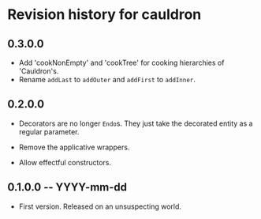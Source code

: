 # Revision history for cauldron

## 0.3.0.0 

* Add 'cookNonEmpty' and 'cookTree' for cooking hierarchies of 'Cauldron's.
* Rename `addLast` to `addOuter` and `addFirst` to `addInner`.

## 0.2.0.0 

* Decorators are no longer `Endo`s. They just take the decorated entity as a 
  regular parameter.

* Remove the applicative wrappers.

* Allow effectful constructors.

## 0.1.0.0 -- YYYY-mm-dd

* First version. Released on an unsuspecting world.
